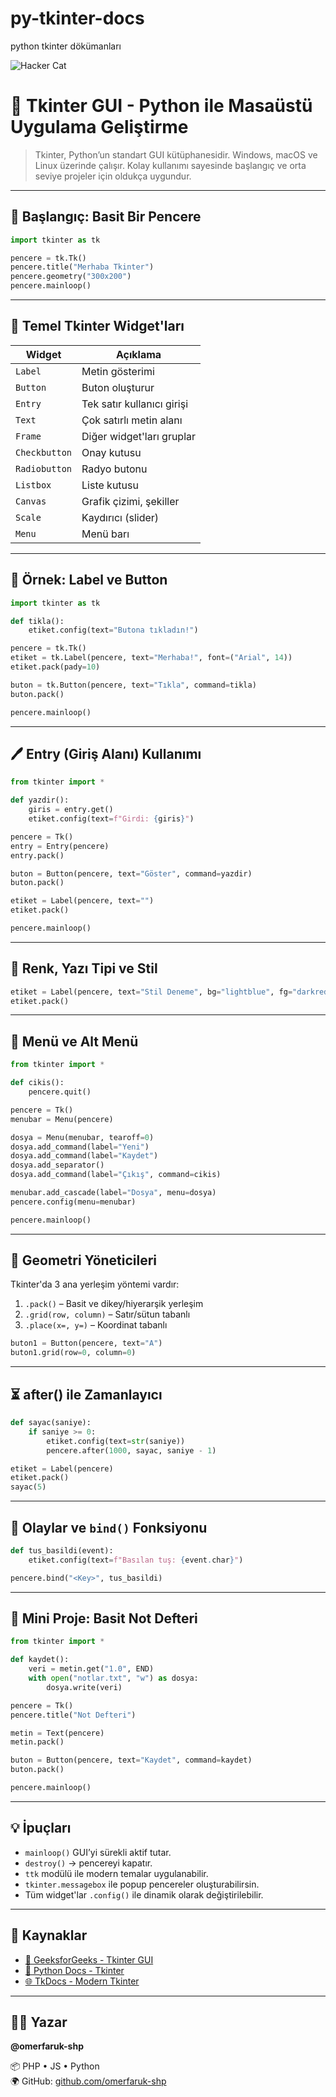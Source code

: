 # py-tkinter-docs
python tkinter dökümanları

![Hacker Cat](https://media.tenor.com/PLIr_VkF6ywAAAAM/ghostedvpn-hacker-cat.gif)

# 🐍 Tkinter GUI - Python ile Masaüstü Uygulama Geliştirme

> Tkinter, Python’un standart GUI kütüphanesidir. Windows, macOS ve Linux üzerinde çalışır. Kolay kullanımı sayesinde başlangıç ve orta seviye projeler için oldukça uygundur.

---

## 🚀 Başlangıç: Basit Bir Pencere

```python
import tkinter as tk

pencere = tk.Tk()
pencere.title("Merhaba Tkinter")
pencere.geometry("300x200")
pencere.mainloop()
```

---

## 🧱 Temel Tkinter Widget'ları

| Widget        | Açıklama                                |
|---------------|------------------------------------------|
| `Label`       | Metin gösterimi                         |
| `Button`      | Buton oluşturur                         |
| `Entry`       | Tek satır kullanıcı girişi              |
| `Text`        | Çok satırlı metin alanı                 |
| `Frame`       | Diğer widget'ları gruplar               |
| `Checkbutton` | Onay kutusu                             |
| `Radiobutton` | Radyo butonu                            |
| `Listbox`     | Liste kutusu                            |
| `Canvas`      | Grafik çizimi, şekiller                 |
| `Scale`       | Kaydırıcı (slider)                      |
| `Menu`        | Menü barı                               |

---

## 📌 Örnek: Label ve Button

```python
import tkinter as tk

def tikla():
    etiket.config(text="Butona tıkladın!")

pencere = tk.Tk()
etiket = tk.Label(pencere, text="Merhaba!", font=("Arial", 14))
etiket.pack(pady=10)

buton = tk.Button(pencere, text="Tıkla", command=tikla)
buton.pack()

pencere.mainloop()
```

---

## 🖊️ Entry (Giriş Alanı) Kullanımı

```python
from tkinter import *

def yazdir():
    giris = entry.get()
    etiket.config(text=f"Girdi: {giris}")

pencere = Tk()
entry = Entry(pencere)
entry.pack()

buton = Button(pencere, text="Göster", command=yazdir)
buton.pack()

etiket = Label(pencere, text="")
etiket.pack()

pencere.mainloop()
```

---

## 🎨 Renk, Yazı Tipi ve Stil

```python
etiket = Label(pencere, text="Stil Deneme", bg="lightblue", fg="darkred", font=("Helvetica", 16, "bold italic"))
etiket.pack()
```

---

## 📁 Menü ve Alt Menü

```python
from tkinter import *

def cikis():
    pencere.quit()

pencere = Tk()
menubar = Menu(pencere)

dosya = Menu(menubar, tearoff=0)
dosya.add_command(label="Yeni")
dosya.add_command(label="Kaydet")
dosya.add_separator()
dosya.add_command(label="Çıkış", command=cikis)

menubar.add_cascade(label="Dosya", menu=dosya)
pencere.config(menu=menubar)

pencere.mainloop()
```

---

## 🧭 Geometri Yöneticileri

Tkinter'da 3 ana yerleşim yöntemi vardır:

1. `.pack()` – Basit ve dikey/hiyerarşik yerleşim
2. `.grid(row, column)` – Satır/sütun tabanlı
3. `.place(x=, y=)` – Koordinat tabanlı

```python
buton1 = Button(pencere, text="A")
buton1.grid(row=0, column=0)
```

---

## ⏳ after() ile Zamanlayıcı

```python
def sayac(saniye):
    if saniye >= 0:
        etiket.config(text=str(saniye))
        pencere.after(1000, sayac, saniye - 1)

etiket = Label(pencere)
etiket.pack()
sayac(5)
```

---

## 🔁 Olaylar ve `bind()` Fonksiyonu

```python
def tus_basildi(event):
    etiket.config(text=f"Basılan tuş: {event.char}")

pencere.bind("<Key>", tus_basildi)
```

---

## 🧪 Mini Proje: Basit Not Defteri

```python
from tkinter import *

def kaydet():
    veri = metin.get("1.0", END)
    with open("notlar.txt", "w") as dosya:
        dosya.write(veri)

pencere = Tk()
pencere.title("Not Defteri")

metin = Text(pencere)
metin.pack()

buton = Button(pencere, text="Kaydet", command=kaydet)
buton.pack()

pencere.mainloop()
```

---

## 💡 İpuçları

- `mainloop()` GUI’yi sürekli aktif tutar.
- `destroy()` → pencereyi kapatır.
- `ttk` modülü ile modern temalar uygulanabilir.
- `tkinter.messagebox` ile popup pencereler oluşturabilirsin.
- Tüm widget'lar `.config()` ile dinamik olarak değiştirilebilir.

---

## 🔗 Kaynaklar

- [📘 GeeksforGeeks - Tkinter GUI](https://www.geeksforgeeks.org/python/python-gui-tkinter/)
- [📘 Python Docs - Tkinter](https://docs.python.org/3/library/tk.html)
- [🌐 TkDocs - Modern Tkinter](https://tkdocs.com)

---

## 👨‍💻 Yazar

**@omerfaruk-shp**  

📦 PHP • JS • Python  
🌍 GitHub: [github.com/omerfaruk-shp](https://github.com/omerfaruk-shp)
